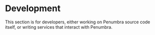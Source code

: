 # Development

This section is for developers, either working on Penumbra source code itself,
or writing services that interact with Penumbra.

